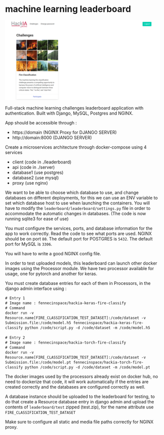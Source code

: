 # machine learning leaderboard

<img src="docs/preview-2.png" />

Full-stack machine learning challenges leaderboard application with authentication. Built with Django, MySQL, Postgres and NGINX.

App should be accessible through : 

- https://domain (NGINX Proxy for DJANGO SERVER)
- http://domain:8000 (DJANGO SERVER)

Create a microservices architecture through docker-compose using 4 services

- client (code in ./leaderboard)
- api (code in ./server)
- database1 (use postgres)
- database2 (use mysql)
- proxy (use nginx)

We want to be able to choose which database to use, and change databases on different deployments, for this we can use an ENV variable to set which database host to use when launching the containers. You will have to modify the `leaderboard/leaderboard/settings.py` file in order to accommodate the automatic changes in databases. (The code is now running sqlite3 for ease of use)

You must configure the services, ports, and database information for the app to work correctly. Read the code to see what ports are used. NGINX should be on port `80`. The default port for POSTGRES is `5432`. The default port for MySQL is `3306`.

You will have to write a good NGINX config file.

In order to test uploaded models, this leaderboard can launch other docker images using the Processor module. We have two processor available for usage, one for pytorch and another for keras.

You must create database entries for each of them in Processors, in the django admin interface using : 


```
# Entry 1
# Image name : fennecinspace/hackia-keras-fire-classify
# Command 
docker run -v Resource.name[FIRE_CLASSIFICATION_TEST_DATASET]:/code/dataset -v Submission.file:/code/model.h5 fennecinspace/hackia-keras-fire-classify python /code/script.py -d /code/dataset -m /code/model.h5

# Entry 2
# Image name : fennecinspace/hackia-torch-fire-classify
# Command 
docker run -v Resource.name[FIRE_CLASSIFICATION_TEST_DATASET]:/code/dataset -v Submission.file:/code/model.pt fennecinspace/hackia-torch-fire-classify python /code/script.py -d /code/dataset -m /code/model.pt
```

The docker images used by the processors already exist on docker hub, no need to dockerize that code, it will work automatically if the entries are created correctly and the databases are configured correctly as well.

A database instance should be uploaded to the leaderboard for testing, to do that create a Resource database entry in django admin and upload the contents of `leaderboard/test` zipped (test.zip), for the name attribute use `FIRE_CLASSIFICATION_TEST_DATASET`

Make sure to configure all static and media file paths correctly for NGINX proxy.
